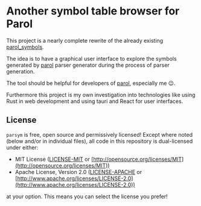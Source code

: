 # Another symbol table browser for Parol

This project is a nearly complete rewrite of the already existing
[parol_symbols](https://github.com/jsinger67/parol_symbols).

The idea is to have a graphical user interface to explore the symbols generated by
[parol](https://github.com/jsinger67/parol) parser generator during the process of parser generation.

The tool should be helpful for developers of [parol](https://github.com/jsinger67/parol), especially
me 😉.

Furthermore this project is my own investigation into technologies like using Rust in web
development and using tauri and React for user interfaces.

## License

`parsym` is free, open source and permissively licensed! Except where noted (below and/or in
individual files), all code in this repository is dual-licensed under either:

- MIT License ([LICENSE-MIT](LICENSE-MIT) or
  [http://opensource.org/licenses/MIT](http://opensource.org/licenses/MIT))
- Apache License, Version 2.0 ([LICENSE-APACHE](LICENSE-APACHE) or
  [http://www.apache.org/licenses/LICENSE-2.0](http://www.apache.org/licenses/LICENSE-2.0))

at your option.
This means you can select the license you prefer!
